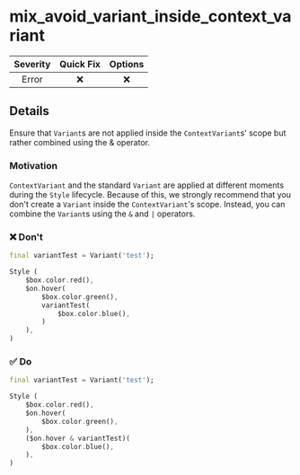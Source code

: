 # mix_avoid_variant_inside_context_variant

| Severity | Quick Fix | Options |
|:--------:|:---------:|:-------:|
|   Error   |    ❌     |   ❌    |

## Details

Ensure that `Variant`s are not applied inside the `ContextVariant`s' scope but rather combined using the & operator.

### Motivation

`ContextVariant` and the standard `Variant` are applied at different moments during the `Style` lifecycle. Because of this, we strongly recommend that you don't create a `Variant` inside the `ContextVariant`'s scope. Instead, you can combine the `Variant`s using the `&` and `|` operators.

### ❌ Don't

```dart {5,7}
final variantTest = Variant('test');

Style (
    $box.color.red(),
    $on.hover(
        $box.color.green(),
        variantTest(
            $box.color.blue(),
        )
    ),
)
```

### ✅ Do

```dart {8}
final variantTest = Variant('test');

Style (
    $box.color.red(),
    $on.hover(
        $box.color.green(),
    ),
    ($on.hover & variantTest)(
        $box.color.blue(),
    ),
)
```